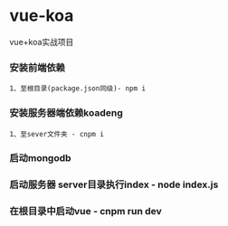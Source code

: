 # vue-koa
vue+koa实战项目

### 安装前端依赖
    1、至根目录(package.json同级)- npm i

### 安装服务器端依赖koadeng
    1、至sever文件夹 - cnpm i

### 启动mongodb
### 启动服务器 server目录执行index  -  node index.js

### 在根目录中启动vue - cnpm run dev
